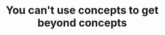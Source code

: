 ---
title: You can't use concepts to get beyond concepts
tags: concepts thinking consciousness self buddhism inspection
---